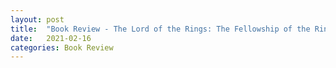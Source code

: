 ```yaml
---
layout: post
title:  "Book Review - The Lord of the Rings: The Fellowship of the Ring"
date:   2021-02-16 
categories: Book Review
---
```


